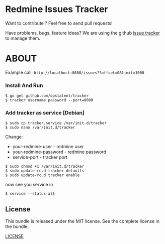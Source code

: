 Redmine Issues Tracker
======

Want to contribute ? Feel free to send pull requests!

Have problems, bugs, feature ideas?
We are using the github [issue tracker](https://github.com/opstalent/tracker/issues) to manage them.

ABOUT
==================================================

Example call: `http://localhost:8080/issues??offset=0&limit=1000`

### Install And Run

```shell
$ go get github.com/opstalent/tracker
$ tracker username password --port=8080
```

### Add tracker as service [Debian]

```shell
$ sudo cp tracker.service /var/init.d/tracker
$ sudo nano /var/init.d/tracker
```

Change:
- your-redmine-user - redmine user
- your-redmine-password - redmine password
- service-port - tracker port

```shell
$ sudo chmod +x /var/init.d/tracker
$ sudo update-rc.d tracker defaults
$ sudo update-rc.d tracker enable
```

now see you service in

```shell
$ service --status-all
```

License
-------
This bundle is released under the MIT license. See the complete license in the bundle:

[LICENSE](LICENSE)
